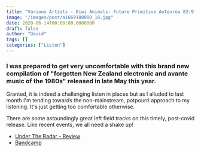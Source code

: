 ```yaml
---
title: "Various Artists - Kiwi Animals: Future Primitive Aoteoroa 82-91 (2020)"
image: "/images/post/a1669188000_16.jpg"
date: 2020-06-14T00:00:00.0000000
draft: false
author: "David"
tags: []
categories: ["Listen"]
---
```

### I was prepared to get very uncomfortable with this brand new compilation of "forgotten New Zealand electronic and avante music of the 1980s" released in late May this year. 

Granted, it is indeed a challenging listen in places but as I alluded to last month  I'm tending towards the non-mainstream, potpourri approach to my listening. It's just getting too comfortable otherwise.   

There are some astoundingly great left field tracks on this timely, post-covid release. Like recent events, we all need a shake up!    

-  [Under The Radar - Review](https://www.undertheradar.co.nz/news/17355/Interview-Kiwi-Animals-Future--Primitive-Aotearoa-Feat-Headless-Chickens-Blam-Blam-Blam.utr)
-  [Bandcamp](https://strangelovemusic.bandcamp.com/album/various-kiwi-animals-future-primitive-aotearoa)